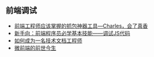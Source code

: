 ## 前端调试
- [前端工程师应该掌握的抓包神器工具—Charles，会了真香](https://juejin.cn/post/7121496066591031310#heading-0)
- [新手向：前端程序员必学基本技能——调试JS代码](https://juejin.cn/post/7030584939020042254)
- [如何成为一名技术文档工程师](https://mp.weixin.qq.com/s/eb68IHtKTehd2uWVW-NBUQ)
- [微前端的前世今生](https://juejin.cn/post/7163481140165246983#heading-24)